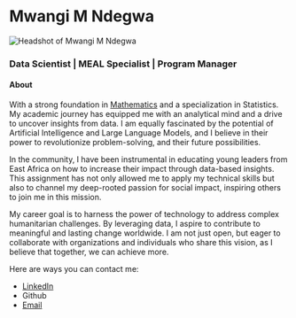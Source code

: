 # Mwangi M Ndegwa
![Headshot of Mwangi M Ndegwa](https://scontent.fnuu1-1.fna.fbcdn.net/v/t39.30808-1/476003994_2891699187675458_2424927234434241933_n.jpg?stp=dst-jpg_s480x480_tt6&_nc_cat=104&ccb=1-7&_nc_sid=1d2534&_nc_ohc=etaEFo-B1uYQ7kNvwGUxhCj&_nc_oc=AdnRv12yeRfm9--J8q1GIsuK9GcHVIG40kiwXkFlo_wHnEIWNLfX1WMKiaN33bHF6aM&_nc_zt=24&_nc_ht=scontent.fnuu1-1.fna&_nc_gid=3sUkQ92B4TwUfSWUBcqs-Q&oh=00_AfQDRGFRsPscpr96iIQhlfY_jRA9chUWVfmrgQqfmaYP2w&oe=687F3A05)

### Data Scientist | MEAL Specialist | Program Manager

#### About
With a strong foundation in [Mathematics](https://spas.pu.ac.ke) and a specialization in Statistics. My academic journey has equipped me with an analytical mind and a drive to uncover insights from data. I am equally fascinated by the potential of Artificial Intelligence and Large Language Models, and I believe in their power to revolutionize problem-solving, and their future possibilities.

In the community, I have been instrumental in educating young leaders from East Africa on how to increase their impact through data-based insights. This assignment has not only allowed me to apply my technical skills but also to channel my deep-rooted passion for social impact, inspiring others to join me in this mission.

My career goal is to harness the power of technology to address complex humanitarian challenges. By leveraging data, I aspire to contribute to meaningful and lasting change worldwide. I am not just open, but eager to collaborate with organizations and individuals who share this vision, as I believe that together, we can achieve more.

Here are ways you can contact me:
* [LinkedIn](https://ke.linkedin.com/in/mwangimndegwa)
* Github
* [Email](mailto:mndegwa@asu.edu)
  

